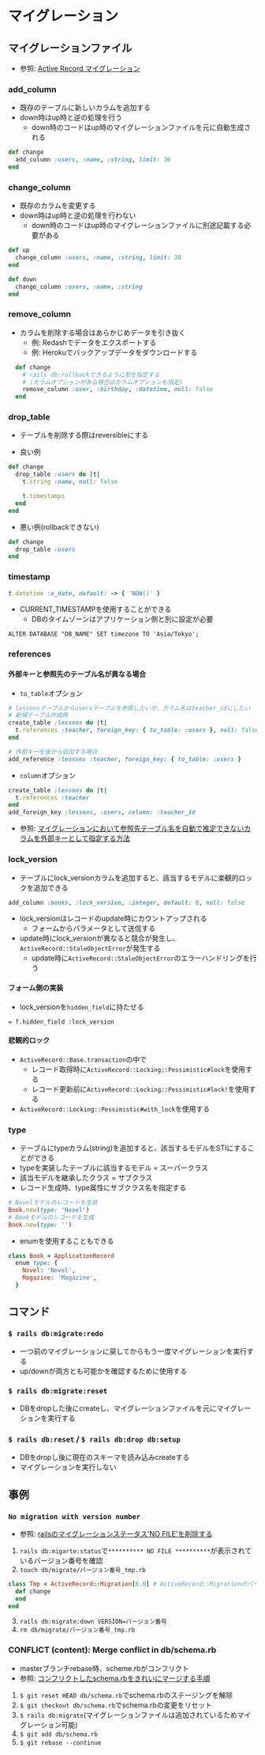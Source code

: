 # マイグレーション
## マイグレーションファイル
- 参照: [Active Record マイグレーション](https://railsguides.jp/active_record_migrations.html)

### add_column
- 既存のテーブルに新しいカラムを追加する
- down時はup時と逆の処理を行う
  - down時のコードはup時のマイグレーションファイルを元に自動生成される
```ruby
def change
  add_column :users, :name, :string, limit: 30
end
```

### change_column
- 既存のカラムを変更する
- down時はup時と逆の処理を行わない
  - down時のコードはup時のマイグレーションファイルに別途記載する必要がある
```ruby
def up
  change_column :users, :name, :string, limit: 30
end

def down
  change_column :users, :name, :string
end
```

### remove_column
- カラムを削除する場合はあらかじめデータを引き抜く
  - 例: Redashでデータをエクスポートする
  - 例: Herokuでバックアップデータをダウンロードする

```ruby
  def change
    # rails db:rollbackできるように型を指定する
    # (カラムオプションがある場合はカラムオプションも指定)
    remove_column :user, :birthday, :datetime, null: false
  end
```

### drop_table
- テーブルを削除する際はreversibleにする

- 良い例
```ruby
def change
  drop_table :users do |t|
    t.string :name, null: false

    t.timestamps
  end
end
```

- 悪い例(rollbackできない)
```ruby
def change
  drop_table :users
end
```

### timestamp
```ruby
t.datetime :x_date, default: -> { 'NOW()' }
```

- CURRENT_TIMESTAMPを使用することができる
  - DBのタイムゾーンはアプリケーション側と別に設定が必要
```console
ALTER DATABASE "DB_NAME" SET timezone TO 'Asia/Tokyo';
```

### references
#### 外部キーと参照先のテーブル名が異なる場合
- `to_table`オプション
```ruby
# lessonsテーブルからusersテーブルを参照したいが、カラム名はteacher_idにしたい
# 新規テーブル作成時
create_table :lessons do |t|
  t.references :teacher, foreign_key: { to_table: :users }, null: false
end
```
```ruby
# 外部キーを後から追加する場合
add_reference :lessons :teacher, foreign_key: { to_table: :users }
```
- `column`オプション
```ruby
create_table :lessons do |t|
  t.references :teacher
end
add_foreign_key :lessons, :users, column: :teacher_id
```
- 参照: [マイグレーションにおいて参照先テーブル名を自動で推定できないカラムを外部キーとして指定する方法](https://qiita.com/kymmt90/items/03cb9366ff87db69f539)

### lock_version
- テーブルにlock_versionカラムを追加すると、該当するモデルに楽観的ロックを追加できる
```ruby
add_column :books, :lock_version, :integer, default: 0, null: false
```
- lock_versionはレコードのupdate時にカウントアップされる
  - フォームからパラメータとして送信する
- update時にlock_versionが異なると競合が発生し、`ActiveRecord::StaleObjectError`が発生する
  - update時に`ActiveRecord::StaleObjectError`のエラーハンドリングを行う

#### フォーム側の実装
- lock_versionを`hidden_field`に持たせる
```haml
= f.hidden_field :lock_version
```

#### 悲観的ロック
- `ActiveRecord::Base.transaction`の中で
  - レコード取得時に`ActiveRecord::Locking::Pessimistic#lock`を使用する
  - レコード更新前に`ActiveRecord::Locking::Pessimistic#lock!`を使用する
- `ActiveRecord::Locking::Pessimistic#with_lock`を使用する

### type
- テーブルにtypeカラム(string)を追加すると、該当するモデルをSTIにすることができる
- typeを実装したテーブルに該当するモデル = スーパークラス
- 該当モデルを継承したクラス = サブクラス
- レコード生成時、type属性にサブクラス名を指定する
```ruby
# Novelモデルのレコードを生成
Book.new(type: 'Novel')
# Bookモデルのレコードを生成
Book.new(type: '')
```
- enumを使用することもできる
```ruby
class Book < ApplicationRecord
  enum type: {
    Novel: 'Novel',
    Magazine: 'Magazine',
  }
```

## コマンド
### `$ rails db:migrate:redo`
- 一つ前のマイグレーションに戻してからもう一度マイグレーションを実行する
- up/downが両方とも可能かを確認するために使用する

### `$ rails db:migrate:reset`
- DBをdropした後にcreateし、マイグレーションファイルを元にマイグレーションを実行する

### `$ rails db:reset` / `$ rails db:drop db:setup`
- DBをdropし後に現在のスキーマを読み込みcreateする
- マイグレーションを実行しない

## 事例
### `No migration with version number`
- 参照: [railsのマイグレーションステータス'NO FILE'を削除する](https://qiita.com/yukofeb/items/ce39c7aabbfdc16205ea)
1. `rails db:migarte:status`で`********** NO FILE **********`が表示されているバージョン番号を確認
2. `touch db/migrate/バージョン番号_tmp.rb`
```ruby
class Tmp < ActiveRecord::Migration[6.0] # ActiveRecord::Migrationのバージョンを記述
  def change
  end
end
```
3. `rails db:migrate:down VERSION=バージョン番号`
4. `rm db/migrate/バージョン番号_tmp.rb`

### CONFLICT (content): Merge conflict in db/schema.rb
- masterブランチrebase時、scheme.rbがコンフリクト
- 参照: [コンフリクトしたschema.rbをきれいにマージする手順](https://qiita.com/jnchito/items/494a0499b808f109e0a8)
1. `$ git reset HEAD db/schema.rb`でschema.rbのステージングを解除
2. `$ git checkout db/schema.rb`でschema.rbの変更をリセット
3. `$ rails db:migrate`(マイグレーションファイルは追加されているためマイグレーション可能)
4. `$ git add db/schema.rb`
5. `$ git rebase --continue`
